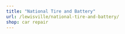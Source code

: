 ```yaml
---
title: "National Tire and Battery"
url: /lewisville/national-tire-and-battery/
shop: car repair
---
```

